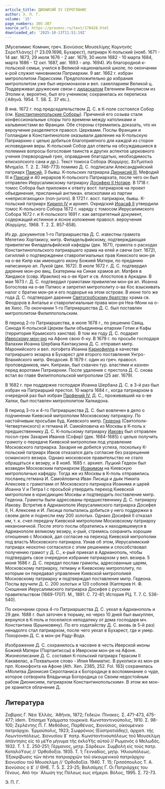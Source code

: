 ```yaml
---
article_title: ДИОНИСИЙ IV СЕРОГЛАНИС
author: Э. П. Г.
volume: '15'
page_numbers: 305-307
source_url: https://pravenc.ru/text/178428.html
downloaded_at: '2025-10-13T11:51:19Z'
---
```


[Муселимис Комнин; греч. Ϫιονύσιος Μουσελίμης Κομνηνὸς Σεροϒλάνης] († 23.09.1696, Бухарест), патриарх К-польский (нояб. 1671 - 14 авг. 1673, 29 июля 1676 - 2 авг. 1679, 30 июля 1682 - 10 марта 1684, марта 1686 - 12 окт. 1687, авг. 1693 - апр. 1694). Из благородной к-польской семьи, учился в Великой национальной школе, по окончании к-рой служил чиновником Патриархии. 9 авг. 1662 г. избран митрополитом Ларисским. Предположительно до избрания митрополитом уже был иеромонахом и вел. сакелларием Великой ц. Поддерживал дружеские связи с [дидаскалом](https://pravenc.ru/text/дидаскалом.html) Евгением Яннулисом из Этолии и, вероятно, был его учеником; сохранилась их переписка (᾿Αθηνᾶ. 1954. Τ. 58. Σ. 37 etc.).

В янв. 1672 г. под председательством Д. С. в К-поле состоялся Собор (см. [Константинопольские Соборы](<https://pravenc.ru/text/Константинопольские Соборы.html>)). Причиной его созыва стали конфессиональные споры того времени между католиками и кальвинистами во Франции. Обе стороны стремились доказать, что их вероучение разделяется правосл. Церквами. Послы Франции и Голландии в Константинополе оказывали давление на К-польскую Патриархию с целью добиться благоприятного для каждой из сторон исповедания веры. К-польский Собор дал ответы на обсуждавшиеся в полемике вопросы богословия таинств и других аспектов церковного учения (первородный грех, оправдание благодатью, необходимость епископского сана и др.). Текст томоса Собора (Καρμίρης. Ϫοϒματικὰ Μνημεῖα. Τ. 2. Σ. 746-773) помимо Д. С. подписали Александрийский патриарх [Паисий](https://pravenc.ru/text/Паисий.html), 3 бывш. К-польских патриарха [Дионисий III](<https://pravenc.ru/text/Дионисий III.html>), Мефодий III и [Паисий](https://pravenc.ru/text/Паисий.html) и 40 иерархов К-польского Патриархата, после чего он был отправлен Иерусалимскому патриарху [Досифею II Нотаре](<https://pravenc.ru/text/Досифею II Нотаре.html>). В 1718 г. томос Собора был приложен к ответу вост. патриархов на проект объединения, присланный англикан. епископами из партии «неприсягающих» (non-jurors). В 1721 г. вост. патриархи, бывш. К-польский патриарх [Кирилл IV](<https://pravenc.ru/text/Кирилл IV.html>) и архиеп. Охридский [Иоасаф II](<https://pravenc.ru/text/Иоасаф II.html>) утвердили томос К-польского Собора 1672 г. наряду с томосом Иерусалимского Собора 1672 г. и К-польского 1691 г. как авторитетный документ, содержащий истинное и ясное изложение правосл. вероучения (Καρμίρης. 1968. Τ. 2. Σ. 857-858).

Из др. документов 1-го Патриаршества Д. С. известны грамота Мелетию Хортакису, митр. Филадельфийскому, подтверждающая привилегии Филадельфийской кафедры (дек. 1671), грамота о расходах Константинопольского патриаршего храма на елей и свечи (окт. 1672), сигиллий о подтверждении ставропигиальных прав Киккского мон-ря на о-ве Кипр как имеющего икону Божией Матери, по преданию написанную ап. Лукой (дек. 1672). В июле 1672 г. Д. С. подтвердил дарение мон-рю вмц. Екатерины на Синае храмов ап. Матфея в Хандаксе (совр. Ираклио) на о-ве Крит и св. Апостолов в Аркадии. В мае 1673 г. Д. С. подтвердил грамотами привилегии мон-ря ап. Иоанна Богослова на о-ве Патмос и запретил митрополиту о-ва Кос взыскивать налог с братии мон-ря и его подворья на этом острове. В июне того же года Д. С. подтвердил дарение [Святогробскому братству](<https://pravenc.ru/text/Святогробскому братству.html>) храма св. Феодоров в Анталье и ставропигиальные права мон-ря Неа-Мони на о-ве Хиос. По окончании 1-го Патриаршества Д. С. был поставлен митрополитом Филиппопольским.

В период 2-го Патриаршества, в июле 1678 г., по решению Свящ. Синода К-польской Церкви были объединены епархии Готии и Кафы (территория Крымского ханства). В том же году Д. С. подарил [Иверскому мон-рю](<https://pravenc.ru/text/Иверскому мон-рю.html>) на Афоне свою б-ку. В 1679 г. по просьбе господаря Валахии Иоанна Шербана Кантакузина Д. С. отправил митр. Маронийского и вел. логофета Иоанна [Кариофилла](https://pravenc.ru/text/Кариофилла.html) в качестве патриаршего экзарха в Бухарест для второго поставления Унгро-Влахийского митр. Феодосия. В 1679 г. один из греч. правосл. проповедников, нмч. Киприан, был схвачен тур. властями и казнен перед воротами Патриархии. После удаления с престола Д. С. снова встал во главе Филиппопольской митрополии (25 авг. 1679).

В 1682 г. при поддержке господаря Иоанна Шербана Д. С. в 3-й раз был избран на Патриарший престол. 10 марта 1684 г., когда патриархом в очередной раз был избран [Парфений IV](<https://pravenc.ru/text/Парфений IV.html>), Д. С., проживавший на о-ве Халки, был поставлен митрополитом Халкидона.

В период 3-го и 4-го Патриаршества Д. С. был вовлечен в дело о подчинении Киевской митрополии Московскому патриарху. По настойчивым просьбам буд. Киевского митр. [Гедеона](https://pravenc.ru/text/Гедеон.html) (Святополк-Четвертинского) и гетмана И. Самойловича из Москвы в К-поль к предшественнику Д. С. К-польскому патриарху [Иакову](https://pravenc.ru/text/Иакову.html) был отправлен посол-грек Захария Иванов (Софир) (дек. 1684-1685) с целью получить грамоту о передаче Киевской митрополии под управление Московского патриарха. Захария не добился успеха, поскольку К-польский патриарх Иаков отказался дать согласие без разрешения османского везира. Однако московское правительство не стало обращаться к везиру, и 8 нояб. 1685 г. архиеп. Луцкий Гедеон был возведен Московским патриархом [Иоакимом](https://pravenc.ru/text/ИОАКИМ.html) на Киевскую митрополичью кафедру. Тогда же из Москвы в К-поль отправились посланец гетмана И. Самойловича Иван Лисица и дьяк Никита Алексеев с грамотами от Московского патриарха Иоакима и царей Иоанна V и Петра I с просьбой утвердить переход Киевской митрополии в юрисдикцию Москвы и подтвердить поставление митр. Гедеона. Грамоты были адресованы предшественнику Д. С. патриарху Иакову. Встретив в Адрианополе Иерусалимского патриарха Досифея II, Н. Алексеев и И. Лисица попытались добиться у него поддержки в своем деле и поднесли ему 200 золотых. Однако Досифей II отказал им, т. к. счел передачу Киевской митрополии Московскому патриарху неканоничной. После этого послы обратились к находившемуся в Адрианополе великому везиру, к-рый, стремясь сохранить хорошие отношения с Москвой, дал согласие на переход Киевской митрополии под власть Московского патриарха. Узнав об этом, Иерусалимский патриарх неохотно согласился с этим решением и способствовал получению грамот у Д. С., к-рый приехал в Адрианополь, чтобы подтвердить свое очередное избрание патриархом у вел. везира. 5 июня 1686 г. Д. С. передал послам грамоты, адресованные царям, Московскому патриарху, гетману и Киевскому митрополиту, по которым он передавал управление Киевской митрополией Московскому патриарху и подтверждал поставление митр. Гедеона. Послы вручили Д. С. 200 золотых и 120 соболей (Каптерев Н. Ф. Сношения Иерусалимского патриарха Досифея с русским правительством (1669-1707). М., 1891. С. 72-81; История РЦ. Т. 7. С. 536-540).

По окончании срока 4-го Патриаршества Д. С. уехал в Адрианополь и 29 дек. 1688 г. был заточен в тюрьму, но через 10 дней был выкуплен, вернулся в К-поль и поселился неподалеку от дома господаря мч. Константина (Брынковяну). По его ходатайству Д. С. вновь (в 5-й раз) ненадолго стал патриархом, после чего уехал в Бухарест, где и умер. Похоронен Д. С. в мон-ре Раду-Водэ.

Изображение Д. С. сохранилось в часовне в честь Иверской иконы Божией Матери (Портаитиссы) в Иверском мон-ре на Афоне. Жизнеописание Д. С. составил К-польский патриарх Герасим II Какавелас, а Похвальное слово - Илия Миниатис. В рукописи из мон-ря прп. Ксенофонта на Афоне (Ath. Xen. 2385, 252. Fol. 183) сохранилась «Молитва Дионисия Серогланиса к Богородице в воспоминание о чуде, которое сотворила Владычица Богородица со Своим недостойным рабом Дионисием, патриархом Константинопольским». В этом же мон-ре хранится облачение Д.

## Литература

Ζαβίρας Γ. Νέα ῾Ελλάς. ᾿Αθῆναι, 1872; Γεδεών. Πίνακες. Σ. 471-473, 475-477; idem. ᾿Επίσημα ϒράμματα τουρκικά. Κωνσταντινούπολις, 1910. Σ. 98-100; Ζερλέντης Π. Γ. Μεθόδιος, Παρθένιος, Ϫιονύσιος, οἰκουμενικο πατριάρχαι. ᾿Ερμούπολις, 1923; Σωφρόνιος (Εὐστρατιάδης), ἀρχιεπ. τῆς Λεωντονπόλεως. Ϫιονυσίου Ϫ´ πατρ. Κωνσταντινουπόλεως τοῦ Μουσελίμη ἀπάντησις εἰς τὸ μέϒα μήνυμα τῆς ἐκλοϒῆς αὐτοῦ // Ρωμανὸς ὁ Μελωδός. 1932. Τ. 1. Σ. 250-251; Γέρμανος, μητρ. Σάρδεων. Συμβολὴ εἰς τοὺς πατρ. Καταλόϒους // ᾿Ορθοδοξία. 1935. Τ. 1; Γενναδίος, μητρ. ῾Ηλιουπόλεως. ᾿Εξακρίβωσις τῶν πέντε πατριαρχιῶν τοῦ οἰκουμενικοῦ πατριάρχου Ϫιονυσίου τοῦ Μουσελίμη // ᾿Ορθοδοξία. 1940. Τ. 15; Γριτσόπουλος Τ. Α. Ϫιονύσιος ο Ϫ´ // ΘΗΕ. Τ. 5. Σ. 23-25; Βαλσάμης Γ. Οι Πατριάρχες του Γένους. Από την ´Αλωση της Πόλεως εως σήμερα. Βόλος, 1995. Σ. 72-73.

Э. П. Г.
